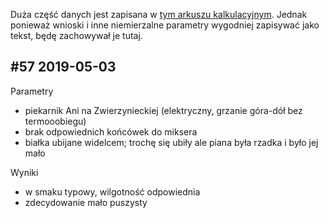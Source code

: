 Duża część danych jest zapisana w [tym arkuszu
kalkulacyjnym](https://docs.google.com/spreadsheets/d/1aKzPybyZ_rkO5PvSuf1BpetLQMuR-4EUkcdXgS6nt7I/edit#gid=573677020).
Jednak ponieważ wnioski i inne niemierzalne parametry wygodniej zapisywać jako
tekst, będę zachowywał je tutaj.

#57 2019-05-03
--------------

Parametry

* piekarnik Ani na Zwierzynieckiej (elektryczny, grzanie góra-dół bez termooobiegu)
* brak odpowiednich końcówek do miksera
* białka ubijane widelcem; trochę się ubiły ale piana była rzadka i było jej mało

Wyniki

* w smaku typowy, wilgotność odpowiednia
* zdecydowanie mało puszysty
